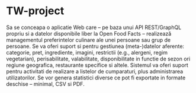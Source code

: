 # TW-project
Sa se conceapa o aplicatie Web care – pe baza unui API REST/GraphQL propriu si a datelor disponibile liber la Open Food Facts – realizează managementul preferintelor culinare ale unei persoane sau grup de persoane. Se va oferi suport si pentru gestiunea (meta-)datelor aferente: categorie, pret, ingrediente, imagini, restrictii (e.g., alergeni, regim vegetarian), perisabilitate, valabilitate, disponibilitate in functie de sezon ori regiune geografica, restaurante specifice si altele. Sistemul va oferi suport pentru activitati de realizare a listelor de cumparaturi, plus administrarea utilizatorilor. Se vor genera statistici diverse ce pot fi exportate in formate deschise – minimal, CSV si PDF.
